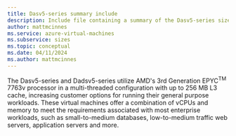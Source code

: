 ```yaml
---
title: Dasv5-series summary include
description: Include file containing a summary of the Dasv5-series size family.
author: mattmcinnes
ms.service: azure-virtual-machines
ms.subservice: sizes
ms.topic: conceptual
ms.date: 04/11/2024
ms.author: mattmcinnes
---
```


The Dasv5-series and Dadsv5-series utilize AMD's 3rd Generation EPYC<sup>TM</sup> 7763v processor in a multi-threaded configuration with up to 256 MB L3 cache, increasing customer options for running their general purpose workloads. These virtual machines offer a combination of vCPUs and memory to meet the requirements associated with most enterprise workloads, such as small-to-medium databases, low-to-medium traffic web servers, application servers and more.